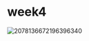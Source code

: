 # week4
![2078136672196396340](https://user-images.githubusercontent.com/59313538/88485395-97b20f00-cf9f-11ea-8bcf-9dfcbb2934d9.gif)

